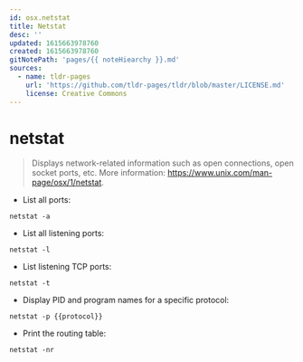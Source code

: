 ```yaml
---
id: osx.netstat
title: Netstat
desc: ''
updated: 1615663978760
created: 1615663978760
gitNotePath: 'pages/{{ noteHiearchy }}.md'
sources:
  - name: tldr-pages
    url: 'https://github.com/tldr-pages/tldr/blob/master/LICENSE.md'
    license: Creative Commons
---
```

# netstat

> Displays network-related information such as open connections, open socket ports, etc.
> More information: <https://www.unix.com/man-page/osx/1/netstat>.

- List all ports:

`netstat -a`

- List all listening ports:

`netstat -l`

- List listening TCP ports:

`netstat -t`

- Display PID and program names for a specific protocol:

`netstat -p {{protocol}}`

- Print the routing table:

`netstat -nr`

